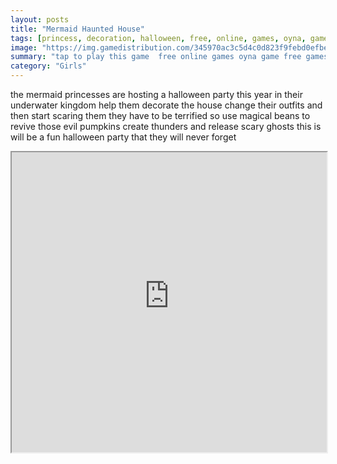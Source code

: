 ```yaml
---
layout: posts
title: "Mermaid Haunted House"
tags: [princess, decoration, halloween, free, online, games, oyna, game, free, games, play, play, games]
image: "https://img.gamedistribution.com/345970ac3c5d4c0d823f9febd0efbe8c-512x384.jpeg"
summary: "tap to play this game  free online games oyna game free games play play games"
category: "Girls"
---
```


the mermaid princesses are hosting a halloween party this year in their underwater kingdom help them decorate the house change their outfits and then start scaring them they have to be terrified so use magical beans to revive those evil pumpkins create thunders and release scary ghosts this is will be a fun halloween party that they will never forget

<iframe width="100%" height="480px;" src="https://html5.gamedistribution.com/345970ac3c5d4c0d823f9febd0efbe8c/"></iframe>